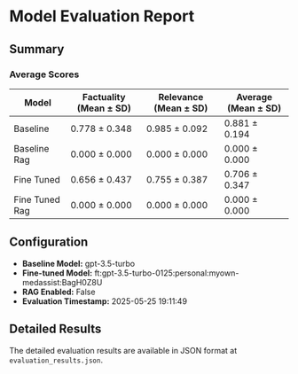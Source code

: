 # Model Evaluation Report

## Summary

### Average Scores

| Model | Factuality (Mean ± SD) | Relevance (Mean ± SD) | Average (Mean ± SD) |
|-------|----------------------|----------------------|---------------------|
| Baseline | 0.778 ± 0.348 | 0.985 ± 0.092 | 0.881 ± 0.194 |
| Baseline Rag | 0.000 ± 0.000 | 0.000 ± 0.000 | 0.000 ± 0.000 |
| Fine Tuned | 0.656 ± 0.437 | 0.755 ± 0.387 | 0.706 ± 0.347 |
| Fine Tuned Rag | 0.000 ± 0.000 | 0.000 ± 0.000 | 0.000 ± 0.000 |

## Configuration

- **Baseline Model:** gpt-3.5-turbo
- **Fine-tuned Model:** ft:gpt-3.5-turbo-0125:personal:myown-medassist:BagH0Z8U
- **RAG Enabled:** False
- **Evaluation Timestamp:** 2025-05-25 19:11:49

## Detailed Results

The detailed evaluation results are available in JSON format at `evaluation_results.json`.
